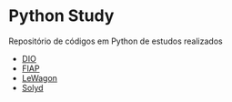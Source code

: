 # Python Study
Repositório de códigos em Python de estudos realizados

 - <a href="DIO/">DIO</a>
 - <a href="FIAP/">FIAP</a>
 - <a href="LeWagon/">LeWagon</a>
 - <a href="Solyd/">Solyd</a>